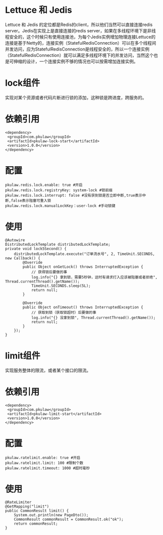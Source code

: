 # Lettuce 和 Jedis 
Lettuce 和 Jedis 的定位都是Redis的client，所以他们当然可以直接连接redis server。Jedis在实现上是直接连接的redis server，如果在多线程环境下是非线程安全的，这个时候只有使用连接池，为每个Jedis实例增加物理连接Lettuce的连接是基于Netty的，连接实例（StatefulRedisConnection）可以在多个线程间并发访问，应为StatefulRedisConnection是线程安全的，所以一个连接实例（StatefulRedisConnection）就可以满足多线程环境下的并发访问，当然这个也是可伸缩的设计，一个连接实例不够的情况也可以按需增加连接实例。

# lock组件
实现对某个资源或者代码片断进行锁的添加，这种锁是跨进度，跨服务的。
# 依赖引用
```
<dependency>
 <groupId>com.pkulaw</groupId>
 <artifactId>pkulaw-lock-start</artifactId>
 <version>1.0.0</version>
</dependency>
```
# 配置
```
pkulaw.redis.lock.enable: true #开启
pkulaw.redis.lock.registryKey: system-lock #锁前缀
pkulaw.redis.lock.interrupt: false #没有获到锁是否立即中断,true表示中断,false表示阻塞可重入锁
pkulaw.redis.lock.manualLockKey：user-lock #手动锁键
```
# 使用
```
@Autowire
DistributedLockTemplate distributedLockTemplate;
private void lock5Second() {
    distributedLockTemplate.execute("订单流水号", 2, TimeUnit.SECONDS, new Callback() {
        @Override
        public Object onGetLock() throws InterruptedException {
            // 获得锁后要做的事
            log.info("{} 拿到锁，需要5秒钟，这时有请求打入应该被阻塞或者拒绝", Thread.currentThread().getName());
            TimeUnit.SECONDS.sleep(5L);
            return null;
        }

        @Override
        public Object onTimeout() throws InterruptedException {
            // 获取到锁（获取锁超时）后要做的事
            log.info("{} 没拿到锁", Thread.currentThread().getName());
            return null;
        }
    });
}
```

# limit组件
实现服务整体的限流，或者某个接口的限流。
# 依赖引用
```
<dependency>
 <groupId>com.pkulaw</groupId>
 <artifactId>pkulaw-limit-start</artifactId>
 <version>1.0.0</version>
</dependency>
```
# 配置
```
pkulaw.ratelimit.enable: true #开启
pkulaw.ratelimit.limit: 100 #限制个数
pkulaw.ratelimit.timeout: 1000 #超时毫秒
```
# 使用
```
@RateLimiter
@GetMapping("limit")
public CommonResult limit() {
    System.out.println(new PageDto());
    CommonResult commonResult = CommonResult.ok("ok");
    return commonResult;
}
```
